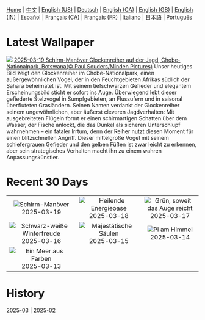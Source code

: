 [Home](../README.md) | [中文](zh-CN.md) | [English (US)](en-US.md) | [Deutsch](de-DE.md) | [English (CA)](en-CA.md) | [English (GB)](en-GB.md) | [English (IN)](en-IN.md) | [Español](es-ES.md) | [Français (CA)](fr-CA.md) | [Français (FR)](fr-FR.md) | [Italiano](it-IT.md) | [日本語](ja-JP.md) | [Português](pt-BR.md)

# Latest Wallpaper
![](https://www.bing.com/th?id=OHR.BlackHeron_DE-DE7013473338_UHD.jpg)
[2025-03-19 Schirm-Manöver Glockenreiher auf der Jagd, Chobe-Nationalpark, Botswana(© Paul Souders/Minden Pictures)](https://www.bing.com/th?id=OHR.BlackHeron_DE-DE7013473338_UHD.jpg)
Unser heutiges Bild zeigt den Glockenreiher im Chobe-Nationalpark, einen außergewöhnlichen Vogel, der in den Feuchtgebieten Afrikas südlich der Sahara beheimatet ist. Mit seinem tiefschwarzen Gefieder und elegantem Erscheinungsbild sticht er sofort ins Auge. Überwiegend lebt dieser gefiederte Stelzvogel in Sumpfgebieten, an Flussufern und in saisonal überfluteten Grasländern. Seinen Namen verdankt der Glockenreiher seinem ungewöhnlichen, aber äußerst cleveren Jagdverhalten: Mit ausgebreiteten Flügeln formt er einen schirmartigen Schatten über dem Wasser, der Fische anlockt, die das Dunkel als sicheren Unterschlupf wahrnehmen – ein fataler Irrtum, denn der Reiher nutzt diesen Moment für einen blitzschnellen Angriff. Dieser mittelgroße Vogel mit seinem schiefergrauen Gefieder und den gelben Füßen ist zwar leicht zu erkennen, aber sein strategisches Verhalten macht ihn zu einem wahren Anpassungskünstler.

# Recent 30 Days
|  |  |  |
|:---:|:---:|:---:|
| ![](https://www.bing.com/th?id=OHR.BlackHeron_DE-DE7013473338_400x240.jpg "Schirm-Manöver") 2025-03-19 | ![](https://www.bing.com/th?id=OHR.SedonaSpring_DE-DE6616608162_400x240.jpg "Heilende Energieoase") 2025-03-18 | ![](https://www.bing.com/th?id=OHR.BeckettBridge_DE-DE6303850469_400x240.jpg "Grün, soweit das Auge reicht") 2025-03-17 |
| ![](https://www.bing.com/th?id=OHR.PandaSnow_DE-DE6090290293_400x240.jpg "Schwarz-weiße Winterfreude") 2025-03-16 | ![](https://www.bing.com/th?id=OHR.ForumRomanum_DE-DE5477113300_400x240.jpg "Majestätische Säulen") 2025-03-15 | ![](https://www.bing.com/th?id=OHR.BasqueDolmen_DE-DE4751565010_400x240.jpg "Pi am Himmel") 2025-03-14 |
| ![](https://www.bing.com/th?id=OHR.HoliColors_DE-DE3912998647_400x240.jpg "Ein Meer aus Farben") 2025-03-13 |  |  |

# History
[2025-03](../archives/wallpaper/de-DE/w_2025_03.md) | [2025-02](../archives/wallpaper/de-DE/w_2025_02.md)
